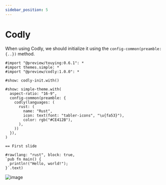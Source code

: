 ```yaml
---
sidebar_position: 5
---
```


# Codly

When using Codly, we should initialize it using the `config-common(preamble: {..})` method.

```typst
#import "@preview/touying:0.6.1": *
#import themes.simple: *
#import "@preview/codly:1.0.0": *

#show: codly-init.with()

#show: simple-theme.with(
  aspect-ratio: "16-9",
  config-common(preamble: {
    codly(languages: (
      rust: (
        name: "Rust",
        icon: text(font: "tabler-icons", "\u{fa53}"),
        color: rgb("#CE412B"),
      ),
    ))
  }),
)

== First slide

#raw(lang: "rust", block: true,
`pub fn main() {
  println!("Hello, world!");
}`.text)
```

![image](https://github.com/touying-typ/touying/assets/34951714/0be2fbaf-cc03-4776-932f-259503d5e23a)
